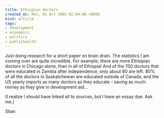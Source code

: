 ```yaml
---
title: Ethiopian doctors
created_at: Mon, 03 Oct 2005 02:04:00 +0000
kind: article
tags:
- development
- economics
- politics
- publichealth
---
```


Just doing research for a short paper on brain drain. The statistics I
am coming over are quite incredible. For example, there are more
Ethiopian doctors in Chicago alone, than in all of Ethiopia! And of the
700 doctors that were educated in Zambia after independence, only about
60 are left. 80% of all the doctors in Saskatchewan are educated outside
of Canada, and the US yearly imports as many doctors as they educate -
saving as much money as they give in development aid…

(I realize I should have linked all to sources, but I have an essay due.
Ask me.)

Stian
